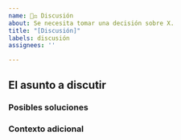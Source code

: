 ```yaml
---
name: 🧑‍⚖️ Discusión
about: Se necesita tomar una decisión sobre X.
title: "[Discusión]"
labels: discusión
assignees: ''

---
```


## El asunto a discutir
<!-- ¿Qué deseas discutir con la comunidad? ¿Qué pregunta deseas resolver? ¿Cuál es el problema? -->

### Posibles soluciones
<!-- Si tienes alguna propuesta para la solución, escribela aquí. -->

### Contexto adicional
<!-- Ejemplos, capturas de pantalla, enlaces a otros tutoriales, ... -->
